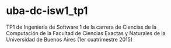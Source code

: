 # uba-dc-isw1_tp1
TP1 de Ingeniería de Software 1 de la carrera de Ciencias de la Computación de la Facultad de Ciencias Exactas y Naturales de la Universidad de Buenos Aires (1er cuatrimestre 2015)
